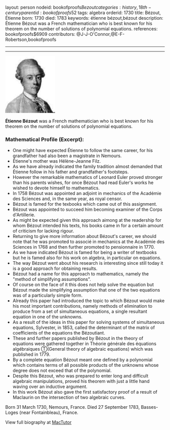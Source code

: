 layout: person
nodeid: bookofproofs$Bezout
categories: history,18th-century
parentid: bookofproofs$52
tags: algebra
orderid: 1730
title: Bézout, Étienne
born: 1730
died: 1783
keywords: étienne bézout,bézout
description: Étienne Bézout was a French mathematician who is best known for his theorem on the number of solutions of polynomial equations.
references: bookofproofs$6909
contributors: @J-J-O'Connor,@E-F-Robertson,bookofproofs

---



---

![Bezout.jpg](https://github.com/bookofproofs/bookofproofs.github.io/blob/main/_sources/_assets/images/portraits/Bezout.jpg?raw=true)

**Étienne Bézout** was a French mathematician who is best known for his theorem on the number of solutions of polynomial equations.

### Mathematical Profile (Excerpt):
* One might have expected Étienne to follow the same career, for his grandfather had also been a magistrate in Nemours.
* Étienne's mother was Hélène-Jeanne Filz.
* As we have already indicated the family tradition almost demanded that Étienne follow in his father and grandfather's footsteps.
* However the remarkable mathematics of Leonard Euler proved stronger than his parents wishes, for once Bézout had read Euler's works he wished to devote himself to mathematics.
* In 1758 Bézout was appointed an adjoint in mechanics of the Académie des Sciences and, in the same year, as royal censor.
* Bézout is famed for the texbooks which came out of this assignment.
* Bézout was appointed to succeed him becoming examiner of the Corps d'Artillerie.
* As might be expected given this approach aimong at the readership for whom Bézout intended his texts, his books came in for a certain amount of criticism for lacking rigour.
* Returning to give more information about Bézout's career, we should note that he was promoted to associé in mechanics at the Académie des Sciences in 1768 and then further promoted to pensionnaire in 1770.
* As we have indicated Bézout is famed for being a writer of textbooks but he is famed also for his work on algebra, in particular on equations.
* The way Bézout went about his research is interesting since still today it is a good approach for obtaining results.
* Bézout had a name for this approach to mathematics, namely the "method of simplifying assumptions".
* Of course on the face of it this does not help solve the equation but Bézout made the simplifying assumption that one of the two equations was of a particularly simple form.
* Already this paper had introduced the topic to which Bézout would make his most important contributions, namely methods of elimination to produce from a set of simultaneous equations, a single resultant equation in one of the unknowns.
* As a result of the ideas in this paper for solving systems of simultaneous equations, Sylvester, in 1853, called the determinant of the matrix of coefficients of the equations the Bézoutiant.
* These and further papers published by Bézout in the theory of equations were gathered together in Théorie générale des équations algébraiques Ⓣ(General theory of algebraic equations) which was published in 1779.
* By a complete equation Bézout meant one defined by a polynomial which contains terms of all possible products of the unknowns whose degree does not exceed that of the polynomial.
* Despite this Bézout, who was prepared to enter long and difficult algebraic manipulations, proved his theorem with just a little hand waving over an inductive argument.
* In this work Bézout also gave the first satisfactory proof of a result of Maclaurin on the intersection of two algebraic curves.

Born 31 March 1730, Nemours, France. Died 27 September 1783, Basses-Loges (near Fontainbleau), France.

View full biography at [MacTutor](https://mathshistory.st-andrews.ac.uk/Biographies/Bezout/)
